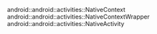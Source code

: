 android::android::activities::NativeContext
android::android::activities::NativeContextWrapper
android::android::activities::NativeActivity